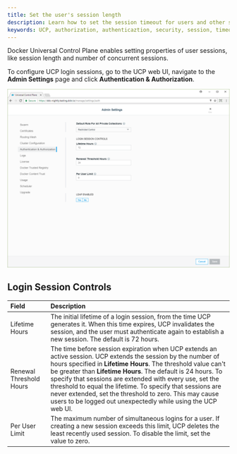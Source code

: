 ```yaml
---
title: Set the user's session length
description: Learn how to set the session timeout for users and other session properties.
keywords: UCP, authorization, authenticaztion, security, session, timeout
---
```


Docker Universal Control Plane enables setting properties of user sessions,
like session length and number of concurrent sessions.

To configure UCP login sessions, go to the UCP web UI, navigate to the
**Admin Settings** page and click **Authentication & Authorization**.

![](../../images/authentication-authorization.png)

## Login Session Controls

|          Field          |                                                                                                                                                                                                                                             Description                                                                                                                                                                                                                                             |
| :---------------------- | :-------------------------------------------------------------------------------------------------------------------------------------------------------------------------------------------------------------------------------------------------------------------------------------------------------------------------------------------------------------------------------------------------------------------------------------------------------------------------------------------------- |
| Lifetime Hours          | The initial lifetime of a login session, from the time UCP generates it. When this time expires, UCP invalidates the session, and the user must authenticate again to establish a new session. The default is 72 hours.                                                                                                                                                                                                                                                                             |
| Renewal Threshold Hours | The time before session expiration when UCP extends an active session. UCP extends the session by the number of hours specified in **Lifetime Hours**. The threshold value can't be greater than **Lifetime Hours**. The default is 24 hours. To specify that sessions are extended with every use, set the threshold to equal the lifetime. To specify that sessions are never extended, set the threshold to zero. This may cause users to be logged out unexpectedly while using the UCP web UI. |
| Per User Limit          | The maximum number of simultaneous logins for a user. If creating a new session exceeds this limit, UCP deletes the least recently used session. To disable the limit, set the value to zero.                                                                                                                                                                                                                                                                                                       |
